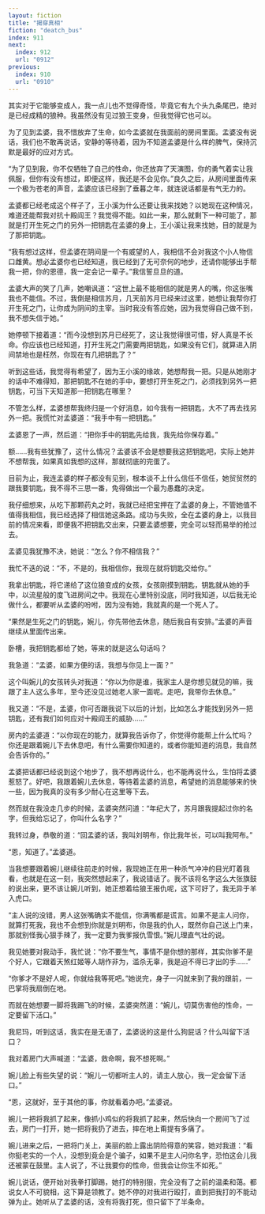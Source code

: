```yaml
---
layout: fiction
title: "揭穿真相"
fiction: "deatch_bus"
index: 911
next:
  index: 912
  url: "0912"
previous:
  index: 910
  url: "0910"
---
```

其实对于它能够变成人，我一点儿也不觉得奇怪，毕竟它有九个头九条尾巴，绝对是已经成精的狼种。我虽然没有见过狼王变身，但我觉得它也可以。

为了见到孟婆，我不惜放弃了生命，如今孟婆就在我面前的房间里面。孟婆没有说话，我们也不敢再说话，安静的等待着，因为不知道孟婆是什么样的脾气，保持沉默是最好的应对方式。

“为了见到我，你不仅牺牲了自己的性命，你还放弃了天演图，你的勇气着实让我佩服，但你有没有想过，即便这样，我还是不会见你。”良久之后，从房间里面传来一个极为苍老的声音，孟婆应该已经到了垂暮之年，就连说话都是有气无力的。

孟婆都已经老成这个样子了，王小溪为什么还要让我来找她？以她现在这种情况，难道还能帮我对抗十殿阎王？我觉得不能。如此一来，那么就剩下一种可能了，那就是打开生死之门的另外一把钥匙在孟婆的身上，王小溪让我来找她，目的就是为了那把钥匙。

“我有想过这样，但孟婆在阴间是一个有威望的人，我相信不会对我这个小人物信口雌黄。想必孟婆你也已经知道，我已经到了无可奈何的地步，还请你能够出手帮我一把，你的恩德，我一定会记一辈子。”我信誓旦旦的道。

孟婆大声的笑了几声，她嘲讽道：“这世上最不能相信的就是男人的嘴，你这张嘴我也不能信。不过，我倒是相信苏月，几天前苏月已经来过这里，她想让我帮你打开生死之门，让你成为阴间的主宰。当时我没有答应她，因为我觉得自己做不到，我不想失信于她。”

她停顿下接着道：“而今没想到苏月已经死了，这让我觉得很可惜，好人真是不长命。你应该也已经知道，打开生死之门需要两把钥匙，如果没有它们，就算进入阴间禁地也是枉然，你现在有几把钥匙了？”

听到这些话，我觉得有希望了，因为王小溪的缘故，她想帮我一把。只是从她刚才的话中不难得知，那把钥匙不在她的手中，要想打开生死之门，必须找到另外一把钥匙，可当下天知道那一把钥匙在哪里？

不管怎么样，孟婆想帮我终归是一个好消息，如今我有一把钥匙，大不了再去找另外一把。我慌忙对孟婆道：“我手中有一把钥匙。”

孟婆恩了一声，然后道：“把你手中的钥匙先给我，我先给你保存着。”

额……我有些犹豫了，这什么情况？孟婆该不会是想要我这把钥匙吧，实际上她并不想帮我，如果真如我想的这样，那就彻底的完蛋了。

目前为止，我连孟婆的样子都没有见到，根本谈不上什么信任不信任，她贸贸然的跟我要钥匙，我不得不三思一番，免得做出一个最为愚蠢的决定。

我仔细想来，从吃下那颗药丸之时，我就已经把宝押在了孟婆的身上，不管她值不值得我相信，我已经选择了相信她这条路。成功与失败，全在孟婆的身上，以我目前的情况来看，即便我不把钥匙交出来，只要孟婆想要，完全可以轻而易举的抢过去。

孟婆见我犹豫不决，她说：“怎么？你不相信我？”

我忙不迭的说：“不，不是的，我相信你，我现在就将钥匙交给你。”

我拿出钥匙，将它递给了这位狼变成的女孩，女孩刚摸到钥匙，钥匙就从她的手中，以流星般的度飞进房间之中。我现在心里特别没底，同时我知道，以后我无论做什么，都要听从孟婆的吩咐，因为没有她，我就真的是一个死人了。

“果然是生死之门的钥匙，婉儿，你先带他去休息，随后我自有安排。”孟婆的声音继续从里面传出来。

卧槽，我把钥匙都给了她，等来的就是这么句话吗？

我急道：“孟婆，如果方便的话，我想与你见上一面？”

这个叫婉儿的女孩转头对我道：“你以为你是谁，我家主人是你想见就见的嘛，我跟了主人这么多年，至今还没见过她老人家一面呢。走吧，我带你去休息。”

我又道：“不是，孟婆，你可否跟我说下以后的计划，比如怎么才能找到另外一把钥匙，还有我们如何应对十殿阎王的威胁……”

房内的孟婆道：“以你现在的能力，就算我告诉你了，你觉得你能帮上什么忙吗？你还是跟着婉儿下去休息吧，有什么需要你知道的，或者你能知道的消息，我自然会告诉你的。”

孟婆把话都已经说到这个地步了，我不想再说什么，也不能再说什么，生怕将孟婆惹怒了。好吧，我跟着婉儿去休息，等待着孟婆的消息，希望她的消息能够来的快一些，因为我真的没有多少耐心在这里等下去。

然而就在我没走几步的时候，孟婆突然问道：“年纪大了，苏月跟我提起过你的名字，但我给忘记了，你叫什么名字？”

我转过身，恭敬的道：“回孟婆的话，我叫刘明布，你比我年长，可以叫我阿布。”

“恩，知道了。”孟婆道。

当我想要跟着婉儿继续往前走的时候，我现她正在用一种杀气冲冲的目光盯着我看，也就是在这一刻，我突然想起来了，我说错话了。我不该将名字这么大张旗鼓的说出来，更不该让婉儿听到，她正想着给狼王报仇呢，这下可好了，我无异于羊入虎口。

“主人说的没错，男人这张嘴确实不能信，你满嘴都是谎言。如果不是主人问你，就算打死我，我也不会想到你就是刘明布，你是我的仇人，既然你自己送上门来，那就别怪我心狠手辣了，我一定要为我爹报仇雪恨。”婉儿理直气壮的说。

我见她要对我动手，我忙说：“你不要生气，事情不是你想的那样，其实你爹不是个好人，它跟着天煞红姬等人胡作非为，滥杀无辜，我是迫不得已才出的手……”

“你爹才不是好人呢，你就给我等死吧。”她说完，身子一闪就来到了我的跟前，一巴掌将我扇倒在地。

而就在她想要一脚将我踢飞的时候，孟婆突然道：“婉儿，切莫伤害他的性命，一定要留下活口。”

我尼玛，听到这话，我实在是无语了，孟婆说的这是什么狗屁话？什么叫留下活口？

我对着房门大声喊道：“孟婆，救命啊，我不想死啊。”

婉儿脸上有些失望的说：“婉儿一切都听主人的，请主人放心，我一定会留下活口。”

“恩，这就好，至于其他的事，你就看着办吧。”孟婆说。

婉儿一把将我抓了起来，像抓小鸡似的将我抓了起来，然后快向一个房间飞了过去，房门一打开，她一把将我扔了进去，摔在地上甭提有多痛了。

婉儿进来之后，一把将门关上，美丽的脸上露出阴险得意的笑容，她对我道：“看你挺老实的一个人，没想到竟会是个骗子，如果不是主人问你名字，恐怕这会儿我还被蒙在鼓里。主人说了，不让我要你的性命，但我会让你生不如死。”

婉儿说话，便开始对我拳打脚踢，她打的特别狠，完全没有了之前的温柔和蔼。都说女人不可貌相，这下算是领教了。她不停的对我进行殴打，直到把我打的不能动弹为止。她听从了孟婆的话，没有将我打死，但只留下了半条命。